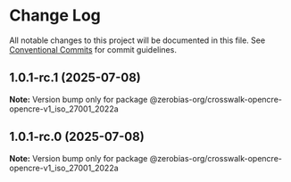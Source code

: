 # Change Log

All notable changes to this project will be documented in this file.
See [Conventional Commits](https://conventionalcommits.org) for commit guidelines.

## 1.0.1-rc.1 (2025-07-08)

**Note:** Version bump only for package @zerobias-org/crosswalk-opencre-opencre-v1_iso_27001_2022a





## 1.0.1-rc.0 (2025-07-08)

**Note:** Version bump only for package @zerobias-org/crosswalk-opencre-opencre-v1_iso_27001_2022a
